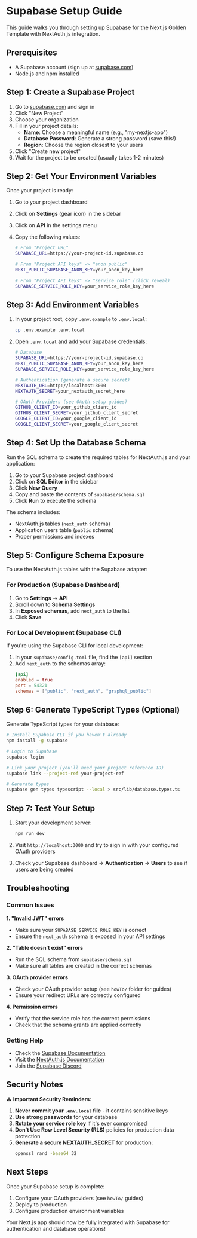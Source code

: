 # Supabase Setup Guide

This guide walks you through setting up Supabase for the Next.js Golden Template with NextAuth.js integration.

## Prerequisites

- A Supabase account (sign up at [supabase.com](https://supabase.com))
- Node.js and npm installed

## Step 1: Create a Supabase Project

1. Go to [supabase.com](https://supabase.com) and sign in
2. Click "New Project"
3. Choose your organization
4. Fill in your project details:
   - **Name**: Choose a meaningful name (e.g., "my-nextjs-app")
   - **Database Password**: Generate a strong password (save this!)
   - **Region**: Choose the region closest to your users
5. Click "Create new project"
6. Wait for the project to be created (usually takes 1-2 minutes)

## Step 2: Get Your Environment Variables

Once your project is ready:

1. Go to your project dashboard
2. Click on **Settings** (gear icon) in the sidebar
3. Click on **API** in the settings menu
4. Copy the following values:

   ```bash
   # From "Project URL"
   SUPABASE_URL=https://your-project-id.supabase.co
   
   # From "Project API keys" -> "anon public" 
   NEXT_PUBLIC_SUPABASE_ANON_KEY=your_anon_key_here
   
   # From "Project API keys" -> "service_role" (click reveal)
   SUPABASE_SERVICE_ROLE_KEY=your_service_role_key_here
   ```

## Step 3: Add Environment Variables

1. In your project root, copy `.env.example` to `.env.local`:
   ```bash
   cp .env.example .env.local
   ```

2. Open `.env.local` and add your Supabase credentials:
   ```bash
   # Database
   SUPABASE_URL=https://your-project-id.supabase.co
   NEXT_PUBLIC_SUPABASE_ANON_KEY=your_anon_key_here
   SUPABASE_SERVICE_ROLE_KEY=your_service_role_key_here
   
   # Authentication (generate a secure secret)
   NEXTAUTH_URL=http://localhost:3000
   NEXTAUTH_SECRET=your_nextauth_secret_here
   
   # OAuth Providers (see OAuth setup guides)
   GITHUB_CLIENT_ID=your_github_client_id
   GITHUB_CLIENT_SECRET=your_github_client_secret
   GOOGLE_CLIENT_ID=your_google_client_id
   GOOGLE_CLIENT_SECRET=your_google_client_secret
   ```

## Step 4: Set Up the Database Schema

Run the SQL schema to create the required tables for NextAuth.js and your application:

1. Go to your Supabase project dashboard
2. Click on **SQL Editor** in the sidebar
3. Click **New Query**
4. Copy and paste the contents of `supabase/schema.sql`
5. Click **Run** to execute the schema

The schema includes:
- NextAuth.js tables (`next_auth` schema)
- Application users table (`public` schema)
- Proper permissions and indexes

## Step 5: Configure Schema Exposure

To use the NextAuth.js tables with the Supabase adapter:

### For Production (Supabase Dashboard)
1. Go to **Settings** → **API**
2. Scroll down to **Schema Settings**
3. In **Exposed schemas**, add `next_auth` to the list
4. Click **Save**

### For Local Development (Supabase CLI)
If you're using the Supabase CLI for local development:

1. In your `supabase/config.toml` file, find the `[api]` section
2. Add `next_auth` to the schemas array:
   ```toml
   [api]
   enabled = true
   port = 54321
   schemas = ["public", "next_auth", "graphql_public"]
   ```

## Step 6: Generate TypeScript Types (Optional)

Generate TypeScript types for your database:

```bash
# Install Supabase CLI if you haven't already
npm install -g supabase

# Login to Supabase
supabase login

# Link your project (you'll need your project reference ID)
supabase link --project-ref your-project-ref

# Generate types
supabase gen types typescript --local > src/lib/database.types.ts
```

## Step 7: Test Your Setup

1. Start your development server:
   ```bash
   npm run dev
   ```

2. Visit `http://localhost:3000` and try to sign in with your configured OAuth providers

3. Check your Supabase dashboard → **Authentication** → **Users** to see if users are being created

## Troubleshooting

### Common Issues

**1. "Invalid JWT" errors**
- Make sure your `SUPABASE_SERVICE_ROLE_KEY` is correct
- Ensure the `next_auth` schema is exposed in your API settings

**2. "Table doesn't exist" errors**
- Run the SQL schema from `supabase/schema.sql`
- Make sure all tables are created in the correct schemas

**3. OAuth provider errors**
- Check your OAuth provider setup (see `howTo/` folder for guides)
- Ensure your redirect URLs are correctly configured

**4. Permission errors**
- Verify that the service role has the correct permissions
- Check that the schema grants are applied correctly

### Getting Help

- Check the [Supabase Documentation](https://supabase.com/docs)
- Visit the [NextAuth.js Documentation](https://authjs.dev)
- Join the [Supabase Discord](https://discord.supabase.com)

## Security Notes

⚠️ **Important Security Reminders:**

1. **Never commit your `.env.local` file** - it contains sensitive keys
2. **Use strong passwords** for your database
3. **Rotate your service role key** if it's ever compromised
4. **Don't Use Row Level Security (RLS)** policies for production data protection
5. **Generate a secure NEXTAUTH_SECRET** for production:
   ```bash
   openssl rand -base64 32
   ```

## Next Steps

Once your Supabase setup is complete:

1. Configure your OAuth providers (see `howTo/` guides)
3. Deploy to production
4. Configure production environment variables

Your Next.js app should now be fully integrated with Supabase for authentication and database operations!
